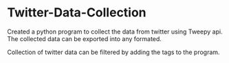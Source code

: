 # Twitter-Data-Collection
Created a python program to collect the data from twitter using Tweepy api. The collected data can be exported into any formated.

Collection of twitter data can be filtered by adding the tags to the program.
